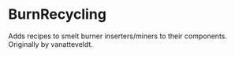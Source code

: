 # BurnRecycling
Adds recipes to smelt burner inserters/miners to their components. Originally by vanatteveldt.
